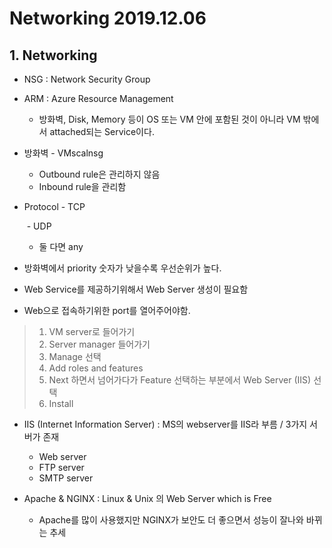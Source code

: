 # Networking 2019.12.06

## 1. Networking

* NSG : Network Security Group

* ARM : Azure Resource Management

  * 방화벽, Disk, Memory 등이 OS 또는 VM 안에 포함된 것이 아니라 VM 밖에서 attached되는 Service이다.

* 방화벽 - VMscalnsg

  * Outbound rule은 관리하지 않음
  * Inbound rule을 관리함

* Protocol - TCP

  ​                - UDP

     - 둘 다면 any

* 방화벽에서 priority 숫자가 낮을수록 우선순위가 높다.

* Web Service를 제공하기위해서 Web Server 생성이 필요함

* Web으로 접속하기위한 port를 열어주어야함.

>1. VM server로 들어가기
>2. Server manager 들어가기
>3. Manage 선택
>4. Add roles and features
>5. Next 하면서 넘어가다가 Feature 선택하는 부분에서 Web Server (IIS) 선택
>6. Install

* IIS (Internet Information Server) : MS의 webserver를 IIS라 부름 / 3가지 서버가 존재
  * Web server
  * FTP server
  * SMTP server

* Apache & NGINX : Linux & Unix 의 Web Server which is Free
  * Apache를 많이 사용했지만 NGINX가 보안도 더 좋으면서 성능이 잘나와 바뀌는 추세

